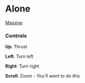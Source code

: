 # Alone
[Massive](https://cdn.rawgit.com/tobq/Alone/45f83822/index.html)


### Controls

**Up**: Thrust 

**Left**: Turn left

**Right**: Turn right


**Scroll**: Zoom - *You'll want to do this*
